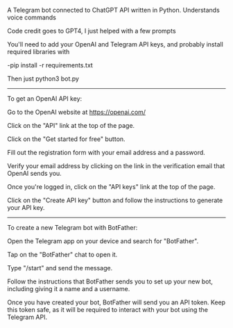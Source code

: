 A Telegram bot connected to ChatGPT API written in Python. Understands voice commands

Code credit goes to GPT4, I just helped with a few prompts

You'll need to add your OpenAI and Telegram API keys, and probably install required libraries with

-pip install -r requirements.txt

Then just python3 bot.py

-----

To get an OpenAI API key:

Go to the OpenAI website at https://openai.com/

Click on the "API" link at the top of the page.

Click on the "Get started for free" button.

Fill out the registration form with your email address and a password.

Verify your email address by clicking on the link in the verification email that OpenAI sends you.

Once you're logged in, click on the "API keys" link at the top of the page.

Click on the "Create API key" button and follow the instructions to generate your API key.

-----

To create a new Telegram bot with BotFather:

Open the Telegram app on your device and search for "BotFather".

Tap on the "BotFather" chat to open it.

Type "/start" and send the message.

Follow the instructions that BotFather sends you to set up your new bot, including giving it a name and a username.

Once you have created your bot, BotFather will send you an API token. Keep this token safe, as it will be required to interact with your bot using the Telegram API.

